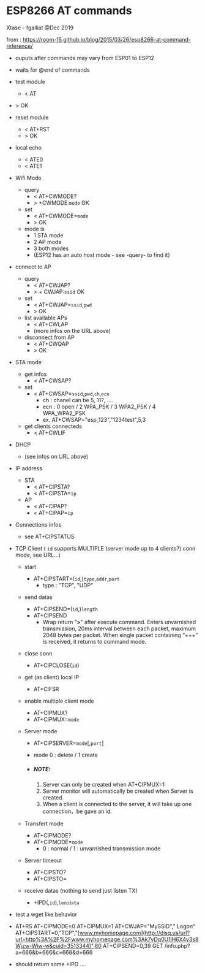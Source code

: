 # ESP8266 AT commands

Xtase - fgalliat @Dec 2019

from : https://room-15.github.io/blog/2015/03/26/esp8266-at-command-reference/



- ouputs after commands may vary from ESP01 to ESP12



- waits for <CR><LF> @end of commands
- test module

  - < AT
- \>  OK
- reset module

  - < AT+RST
  - \>  OK

- local echo
  - < ATE0
  - < ATE1

- Wifi Mode

  - query
    - < AT+CWMODE?
    - \> +CWMODE:`mode` <cr> OK
  - set
    - < AT+CWMODE=`mode`
    - \> OK
  - mode is 
    - 1 STA mode
    - 2 AP mode
    - 3 both modes
    - (ESP12 has an auto host mode - see -query- to find it)

- connect to AP

  - query
    - < AT+CWJAP?
    - \> \+ CWJAP:`ssid` OK
  - set
    - < AT+CWJAP=`ssid`,`pwd`
    - \> OK
  - list available APs
    - < AT+CWLAP
    - (more infos on the URL above)
  - disconnect from AP
    - < AT+CWQAP
    - \> OK

- STA mode

  - get infos
    - < AT+CWSAP?
  - set
    - < AT+CWSAP=`ssid`,`pwd`,`ch`,`ecn`
      - ch : chanel can be 5, 11?, ....
      - ecn : 0 open / 2 WPA_PSK / 3 WPA2_PSK / 4 WPA_WPA2_PSK
      - ex. AT+CWSAP="esp_123","1234test",5,3
  - get clients connecteds
    - < AT+CWLIF

- DHCP

  - (see infos on URL above)

- IP address

  - STA
    - < AT+CIPSTA?
    - < AT+CIPSTA=`ip`
  - AP
    - < AT+CIPAP?
    - < AT+CIPAP=`ip`

- Connections infos

  - see AT+CIPSTATUS

- TCP Client ( `id` supports MULTIPLE (server mode up to 4 clients?) conn mode, see URL...)

  - start

    - AT+CIPSTART=(`id`,)`type`,`addr`,`port`
      - type : "TCP",  "UDP"

  - send datas

    - AT+CIPSEND=(`id`,)`length`
    - AT+CIPSEND
      - Wrap return “**>**” after execute command. Enters unvarnished transmission, 20ms interval between each packet, maximum 2048 bytes per packet. When single packet containing “+++” is received, it returns to command mode.

  - close conn

    - AT+CIPCLOSE(`id`)

  - get (as client) local IP

    - AT+CIFSR

  - enable multiple client mode

    - AT+CIPMUX?
    - AT+CIPMUX=`mode`

  - Server mode

    - AT+CIPSERVER=`mode`[,`port`]

    - mode 0 : delete / 1 create

    - ##### NOTE:

      1. Server can only be created when AT+CIPMUX=1
      2. Server monitor will automatically be created when Server is created.
      3. When a client is connected to the server, it will take up one connection，be gave an id.

  - Transfert mode

    - AT+CIPMODE?
    - AT+CIPMODE=`mode` 
      - 0 : normal / 1 : unvarnished transmission mode

  - Server timeout

    - AT+CIPSTO?
    - AT+CIPSTO=<timeInSec>

  - receive datas (nothing to send just listen TX)

    - +IPD(,`id`),`len`:`data`

- test a wget like behavior

- AT+RS
  AT+CIPMODE=0
  AT+CIPMUX=1
  AT+CWJAP="MySSID"," Logon"
  AT+CIPSTART=0,"TCP","[www.myhomepage.com](http://disq.us/url?url=http%3A%2F%2Fwww.myhomepage.com%3Ak7vDq0U1lH6X4y3s8Wjzw-Wiw-w&cuid=3513344)",80
  AT+CIPSEND=0,39
  GET /info.php?a=666&b=666&c=666&d=666

- should return some +IPD ....